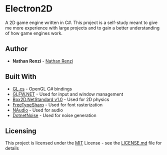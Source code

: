 # Electron2D

A 2D game engine written in C#. This project is a self-study meant to give me more experience with large projects and to gain a better understanding of how game engines work.

## Author

  - **Nathan Renzi** -
    [Nathan Renzi](https://github.com/nathanrenzi)

## Built With

  - [GL.cs](https://gist.githubusercontent.com/dcronqvist/8e0c594532748e8fc21133ac6e3e8514/raw/89a0bcbdbd9692790f95fd60143980482a12d817/GL.cs) - OpenGL C# bindings
  - [GLFW.NET](https://github.com/ForeverZer0/glfw-net) - Used for input and window management
  - [Box2D.NetStandard v1.0](https://github.com/codingben/box2d-netstandard/tree/v1.0) - Used for 2D physics
  - [FreeTypeSharp](https://github.com/ryancheung/FreeTypeSharp) - Used for font rasterization
  - [NAudio](https://github.com/naudio/NAudio) - Used for audio
  - [DotnetNoise](https://github.com/cmsommer/DotnetNoise) - Used for noise generation

## Licensing

This project is licensed under the [MIT](LICENSE.md) License - see the [LICENSE.md](LICENSE.md) file
for details
